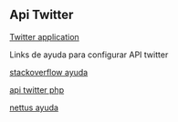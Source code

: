
## Api Twitter

[Twitter application](https://apps.twitter.com/)

Links de ayuda para configurar API twitter

[stackoverflow ayuda](http://stackoverflow.com/questions/6550337/twitter-oauth-php-need-good-basic-example-to-get-started)

[api twitter php](https://twitteroauth.com/)

[nettus ayuda](http://code.tutsplus.com/articles/how-to-authenticate-users-with-twitter-oauth--net-13595)
